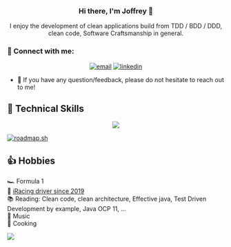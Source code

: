 <h3 align="center">
Hi there, I'm Joffrey 👋
</h3>

<p align="center">
I enjoy the development of clean applications build from TDD / BDD / DDD, clean code, Software Craftsmanship in general.
</p>

### 🤝 Connect with me:

<p align="center">
  <a href="mailto:joffreybonifay83@gmail.com"><img src="https://img.icons8.com/color/96/000000/gmail.png" alt="email"/></a>
  <a href="https://www.linkedin.com/in/joffrey-bonifay"><img src="https://img.icons8.com/color/96/000000/linkedin.png" alt="linkedin"/></a>
</p>

- 💬 If you have any question/feedback, please do not hesitate to reach out to me!

## 💼 Technical Skills

<p align="center">
  <a href="">
    <img src="https://skillicons.dev/icons?i=java,kotlin,scala,spring,idea,hibernate,mysql,maven,gradle,git,github,gitlab,docker,aws,firebase,gcp,azure,linux,vim&perline=10" />
  </a>
</p>

[![roadmap.sh](https://roadmap.sh/card/tall/663f3883e8cf2039c5d9bb7d?variant=dark)](https://roadmap.sh)

## 👍 Hobbies

🏎️ Formula 1     
🚥 [iRacing driver since 2019](https://www.iracing.com/)    
📚 Reading: Clean code, clean architecture, Effective java, Test Driven Development by example, Java OCP 11, ...    
🎵 Music   
🔪 Cooking

![](https://komarev.com/ghpvc/?username=JBonifay)

